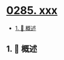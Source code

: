 # [0285. xxx](https://github.com/Tdahuyou/TNotes.leetcode/tree/main/notes/0285.%20xxx)

<!-- region:toc -->

- [1. 📝 概述](#1--概述)

<!-- endregion:toc -->

## 1. 📝 概述
